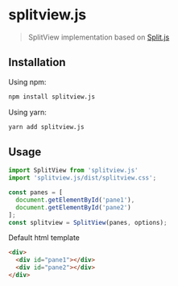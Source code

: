 # splitview.js

> SplitView implementation based on [Split.js](https://github.com/nathancahill/split)

## Installation

Using npm:

```bash
npm install splitview.js
```

Using yarn:

```bash
yarn add splitview.js
```

## Usage

```javascript
import SplitView from 'splitview.js'
import 'splitview.js/dist/splitview.css';

const panes = [
  document.getElementById('pane1'),
  document.getElementById('pane2')
];
const splitview = SplitView(panes, options);
```

Default html template

```html
<div>
  <div id="pane1"></div>
  <div id="pane2"></div>
</div>
```
